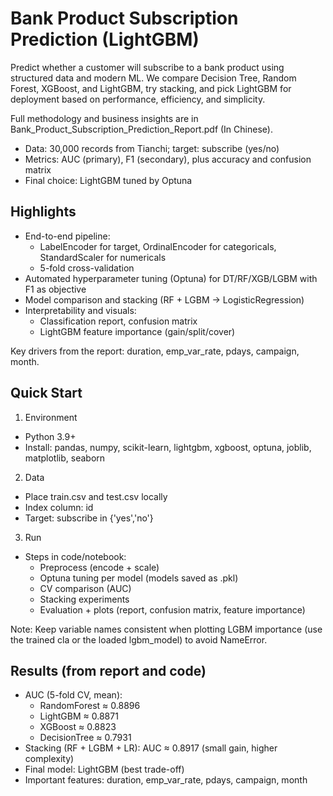 # Bank Product Subscription Prediction (LightGBM)

Predict whether a customer will subscribe to a bank product using structured data and modern ML. We compare Decision Tree, Random Forest, XGBoost, and LightGBM, try stacking, and pick LightGBM for deployment based on performance, efficiency, and simplicity.

Full methodology and business insights are in Bank_Product_Subscription_Prediction_Report.pdf (In Chinese).

- Data: 30,000 records from Tianchi; target: subscribe (yes/no)
- Metrics: AUC (primary), F1 (secondary), plus accuracy and confusion matrix
- Final choice: LightGBM tuned by Optuna

## Highlights

- End-to-end pipeline:
    - LabelEncoder for target, OrdinalEncoder for categoricals, StandardScaler for numericals
    - 5-fold cross-validation
- Automated hyperparameter tuning (Optuna) for DT/RF/XGB/LGBM with F1 as objective
- Model comparison and stacking (RF + LGBM → LogisticRegression)
- Interpretability and visuals:
    - Classification report, confusion matrix
    - LightGBM feature importance (gain/split/cover)

Key drivers from the report: duration, emp_var_rate, pdays, campaign, month.

## Quick Start

1. Environment
- Python 3.9+
- Install: pandas, numpy, scikit-learn, lightgbm, xgboost, optuna, joblib, matplotlib, seaborn
2. Data
- Place train.csv and test.csv locally
- Index column: id
- Target: subscribe in {'yes','no'}
3. Run
- Steps in code/notebook:
    - Preprocess (encode + scale)
    - Optuna tuning per model (models saved as .pkl)
    - CV comparison (AUC)
    - Stacking experiments
    - Evaluation + plots (report, confusion matrix, feature importance)

Note: Keep variable names consistent when plotting LGBM importance (use the trained cla or the loaded lgbm_model) to avoid NameError.

## Results (from report and code)

- AUC (5-fold CV, mean):
    - RandomForest ≈ 0.8896
    - LightGBM ≈ 0.8871
    - XGBoost ≈ 0.8823
    - DecisionTree ≈ 0.7931
- Stacking (RF + LGBM + LR): AUC ≈ 0.8917 (small gain, higher complexity)
- Final model: LightGBM (best trade-off)
- Important features: duration, emp_var_rate, pdays, campaign, month
